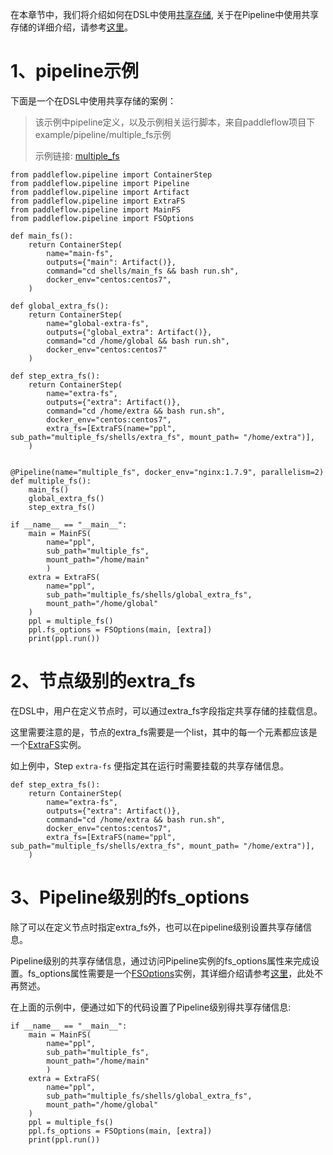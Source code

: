 在本章节中，我们将介绍如何在DSL中使用[共享存储][共享存储], 关于在Pipeline中使用共享存储的详细介绍，请参考[这里][multiple_fs_yaml]。

# 1、pipeline示例
下面是一个在DSL中使用共享存储的案例：

>该示例中pipeline定义，以及示例相关运行脚本，来自paddleflow项目下example/pipeline/multiple_fs示例
>
>示例链接: [multiple_fs][multiple_fs]

```python3
from paddleflow.pipeline import ContainerStep
from paddleflow.pipeline import Pipeline
from paddleflow.pipeline import Artifact
from paddleflow.pipeline import ExtraFS
from paddleflow.pipeline import MainFS
from paddleflow.pipeline import FSOptions

def main_fs():
    return ContainerStep(
        name="main-fs",
        outputs={"main": Artifact()},
        command="cd shells/main_fs && bash run.sh",
        docker_env="centos:centos7",
    )
    
def global_extra_fs():
    return ContainerStep(
        name="global-extra-fs",
        outputs={"global_extra": Artifact()},
        command="cd /home/global && bash run.sh",
        docker_env="centos:centos7"
    )

def step_extra_fs():
    return ContainerStep(
        name="extra-fs",
        outputs={"extra": Artifact()},
        command="cd /home/extra && bash run.sh",
        docker_env="centos:centos7",
        extra_fs=[ExtraFS(name="ppl", sub_path="multiple_fs/shells/extra_fs", mount_path= "/home/extra")],
    )
    

@Pipeline(name="multiple_fs", docker_env="nginx:1.7.9", parallelism=2)
def multiple_fs():
    main_fs()
    global_extra_fs()
    step_extra_fs()

if __name__ == "__main__":
    main = MainFS(
        name="ppl",
        sub_path="multiple_fs",
        mount_path="/home/main"
        )
    extra = ExtraFS(
        name="ppl",
        sub_path="multiple_fs/shells/global_extra_fs",
        mount_path="/home/global"
    )
    ppl = multiple_fs()
    ppl.fs_options = FSOptions(main, [extra])
    print(ppl.run())
```

# 2、节点级别的extra_fs
在DSL中，用户在定义节点时，可以通过extra_fs字段指定共享存储的挂载信息。

这里需要注意的是，节点的extra_fs需要是一个list，其中的每一个元素都应该是一个[ExtraFS]实例。

如上例中，Step `extra-fs` 便指定其在运行时需要挂载的共享存储信息。

```python3
def step_extra_fs():
    return ContainerStep(
        name="extra-fs",
        outputs={"extra": Artifact()},
        command="cd /home/extra && bash run.sh",
        docker_env="centos:centos7",
        extra_fs=[ExtraFS(name="ppl", sub_path="multiple_fs/shells/extra_fs", mount_path= "/home/extra")],
    )
```

# 3、Pipeline级别的fs_options
除了可以在定义节点时指定extra_fs外，也可以在pipeline级别设置共享存储信息。

Pipeline级别的共享存储信息，通过访问Pipeline实例的fs_options属性来完成设置。fs_options属性需要是一个[FSOptions][FSOptions]实例，其详细介绍请参考[这里][fs_options_yaml]，此处不再赘述。

在上面的示例中，便通过如下的代码设置了Pipeline级别得共享存储信息:
```python3
if __name__ == "__main__":
    main = MainFS(
        name="ppl",
        sub_path="multiple_fs",
        mount_path="/home/main"
        )
    extra = ExtraFS(
        name="ppl",
        sub_path="multiple_fs/shells/global_extra_fs",
        mount_path="/home/global"
    )
    ppl = multiple_fs()
    ppl.fs_options = FSOptions(main, [extra])
    print(ppl.run())
```


[共享存储]: /docs/zh_cn/reference/filesystem/filesystem_overview.md
[ExtraFS]: /docs/zh_cn/reference/sdk_reference/pipeline_dsl_reference.md#11extrafs
[FSOptions]: /docs/zh_cn/reference/sdk_reference/pipeline_dsl_reference.md#13fsoptions
[multiple_fs_yaml]: /docs/zh_cn/reference/pipeline/yaml_definition/3_multiple_fs.md
[multiple_fs]: /example/pipeline/multiple_fs
[fs_options_yaml]: /docs/zh_cn/reference/pipeline/yaml_definition/3_multiple_fs.md#22-%E5%85%A8%E5%B1%80%E7%BA%A7%E5%88%AB%E7%9A%84fs_options%E5%AD%97%E6%AE%B5